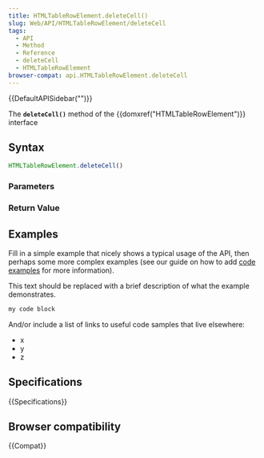 ```yaml
---
title: HTMLTableRowElement.deleteCell()
slug: Web/API/HTMLTableRowElement/deleteCell
tags:
  - API
  - Method
  - Reference
  - deleteCell
  - HTMLTableRowElement
browser-compat: api.HTMLTableRowElement.deleteCell
---
```

{{DefaultAPISidebar("")}}

The **`deleteCell()`** method of the {{domxref("HTMLTableRowElement")}} interface 

## Syntax

```js
HTMLTableRowElement.deleteCell()
```

### Parameters



### Return Value



## Examples

Fill in a simple example that nicely shows a typical usage of the API, then perhaps some more complex examples (see our guide on how to add [code examples](/en-US/docs/MDN/Contribute/Structures/Code_examples) for more information).

This text should be replaced with a brief description of what the example demonstrates.

```js
my code block
```

And/or include a list of links to useful code samples that live elsewhere:

*   x
*   y
*   z

## Specifications

{{Specifications}}

## Browser compatibility

{{Compat}}

